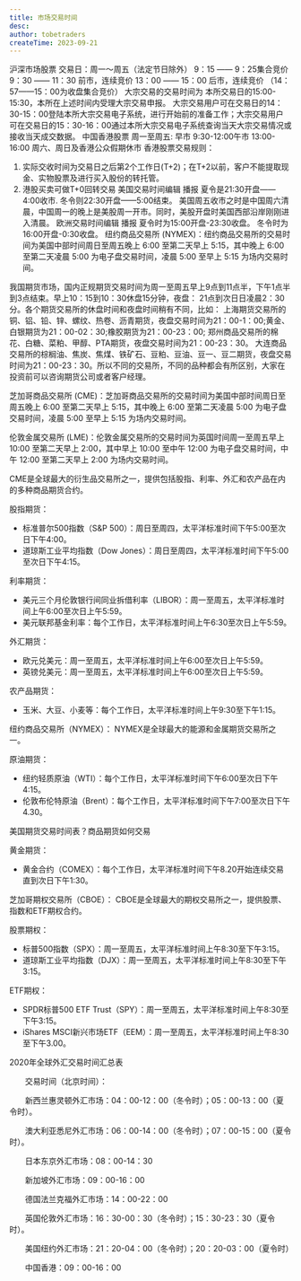```yaml
---
title: 市场交易时间
desc: 
author: tobetraders
createTime: 2023-09-21
---
```


沪深市场股票
交易日：周一～周五（法定节日除外）
9：15 —— 9：25集合竞价
9：30 —— 11：30 前市，连续竞价
13：00 —— 15：00 后市，连续竞价
（14：57——15：00为收盘集合竞价）
大宗交易的交易时间为 本所交易日的15:00-15:30，本所在上述时间内受理大宗交易申报。
大宗交易用户可在交易日的14：30-15：00登陆本所大宗交易电子系统，进行开始前的准备工作；大宗交易用户
可在交易日的15：30-16：00通过本所大宗交易电子系统查询当天大宗交易情况或接收当天成交数据。
中国香港股票
周一至周五: 早市 9:30-12:00午市 13:00-16:00
周六、周日及香港公众假期休市
香港股票交易规则：
1. 实际交收时间为交易日之后第2个工作日(T+2)；在T+2以前，客户不能提取现金、实物股票及进行买入股份的转托管。
2. 港股买卖可做T+0回转交易
美国交易时间编辑 播报
夏令是21:30开盘——4:00收市.
冬令则22:30开盘——5:00结束。
美国周五收市之时是中国周六清晨，中国周一的晚上是美股周一开市。同时，美股开盘时美国西部沿岸刚刚进入清晨。
欧洲交易时间编辑 播报
夏令时为15:00开盘-23:30收盘。
冬令时为16:00开盘-0:30收盘。
纽约商品交易所 (NYMEX)：纽约商品交易所的交易时间为美国中部时间周日至周五晚上 6:00 至第二天早上 5:15，其中晚上 6:00 至第二天凌晨 5:00 为电子盘交易时间，凌晨 5:00 至早上 5:15 为场内交易时间。


我国期货市场，国内正规期货交易时间为周一至周五早上9点到11点半，下午1点半到3点结束。早上10：15到10：30休盘15分钟，夜盘： 21点到次日日凌晨2：30分。各个期货交易所的休盘时间和夜盘时间稍有不同，比如：
上海期货交易所的铜、铝、铅、锌、螺纹、热卷、沥青期货，夜盘交易时间为21：00-1：00;黄金、白银期货为21：00-02：30;橡胶期货为21：00-23：00;
郑州商品交易所的棉花、白糖、菜粕、甲醇、PTA期货，夜盘交易时间为21：00-23：30。
大连商品交易所的棕榈油、焦炭、焦煤、铁矿石、豆粕、豆油、豆一、豆二期货，夜盘交易时间为21：00-23：30。所以不同的交易所，不同的品种都会有所区别，大家在投资前可以咨询期货公司或者客户经理。

芝加哥商品交易所 (CME)：芝加哥商品交易所的交易时间为美国中部时间周日至周五晚上 6:00 至第二天早上 5:15，其中晚上 6:00 至第二天凌晨 5:00 为电子盘交易时间，凌晨 5:00 至早上 5:15 为场内交易时间。

伦敦金属交易所 (LME)：伦敦金属交易所的交易时间为英国时间周一至周五早上 10:00 至第二天早上 2:00，其中早上 10:00 至中午 12:00 为电子盘交易时间，中午 12:00 至第二天早上 2:00 为场内交易时间。

CME是全球最大的衍生品交易所之一，提供包括股指、利率、外汇和农产品在内的多种商品期货合约。

股指期货：
- 标准普尔500指数（S&P 500）：周日至周四，太平洋标准时间下午5:00至次日下午4:00。
- 道琼斯工业平均指数（Dow Jones）：周日至周四，太平洋标准时间下午5:00至次日下午4:15。

利率期货：
- 美元三个月伦敦银行间同业拆借利率（LIBOR）：周一至周五，太平洋标准时间上午6:00至次日上午5:59。
- 美元联邦基金利率：每个工作日，太平洋标准时间上午6:30至次日上午5:59。

外汇期货：
- 欧元兑美元：周一至周五，太平洋标准时间上午6:00至次日上午5:59。
- 英镑兑美元：周一至周五，太平洋标准时间上午6:00至次日上午5:59。

农产品期货：
- 玉米、大豆、小麦等：每个工作日，太平洋标准时间上午9:30至下午1:15。

纽约商品交易所（NYMEX）：
NYMEX是全球最大的能源和金属期货交易所之一。

原油期货：
- 纽约轻质原油（WTI）：每个工作日，太平洋标准时间下午6:00至次日下午4:15。
- 伦敦布伦特原油（Brent）：每个工作日，太平洋标准时间下午7:00至次日下午4.30。

美国期货交易时间表？商品期货如何交易

黄金期货：
- 黄金合约（COMEX）：每个工作日，太平洋标准时间下午8.20开始连续交易直到次日下午1:30。

芝加哥期权交易所（CBOE）：
CBOE是全球最大的期权交易所之一，提供股票、指数和ETF期权合约。

股票期权：
- 标普500指数（SPX）：周一至周五，太平洋标准时间上午8:30至下午3:15。
- 道琼斯工业平均指数（DJX）：周一至周五，太平洋标准时间上午8:30至下午3:15。

ETF期权：
- SPDR标普500 ETF Trust（SPY）：周一至周五，太平洋标准时间上午8:30至下午3:15。
- iShares MSCI新兴市场ETF（EEM）：周一至周五，太平洋标准时间上午8:30至下午3.00。


2020年全球外汇交易时间汇总表

　　交易时间（北京时间）：

　　新西兰惠灵顿外汇市场：04：00-12：00（冬令时）；05：00-13：00（夏令时）。

　　澳大利亚悉尼外汇市场：06：00-14：00（冬令时）；07：00-15：00（夏令时）。

　　日本东京外汇市场：08：00-14：30

　　新加坡外汇市场：09：00-16：00

　　德国法兰克福外汇市场：14：00-22：00

　　英国伦敦外汇市场：16：30-00：30（冬令时）；15：30-23：30（夏令时）。

　　美国纽约外汇市场：21：20-04：00（冬令时）；20：20-03：00（夏令时）

　　中国香港：09：00-16：00